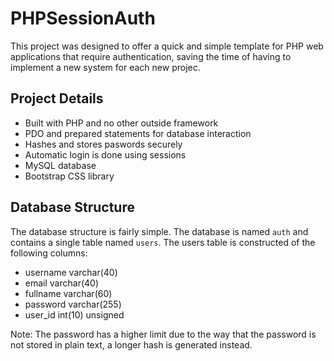 # PHPSessionAuth
This project was designed to offer a quick and simple template for PHP web applications that require authentication, saving
the time of having to implement a new system for each new projec.

## Project Details
- Built with PHP and no other outside framework
- PDO and prepared statements for database interaction
- Hashes and stores paswords securely
- Automatic login is done using sessions
- MySQL database
- Bootstrap CSS library

## Database Structure
The database structure is fairly simple. The database is named `auth` and contains a single table named `users`.
The users table is constructed of the following columns:
- username varchar(40)
- email varchar(40)
- fullname varchar(60)
- password varchar(255)
- user_id int(10) unsigned

Note: The password has a higher limit due to the way that the password is not stored in plain text, a longer hash is generated instead.
